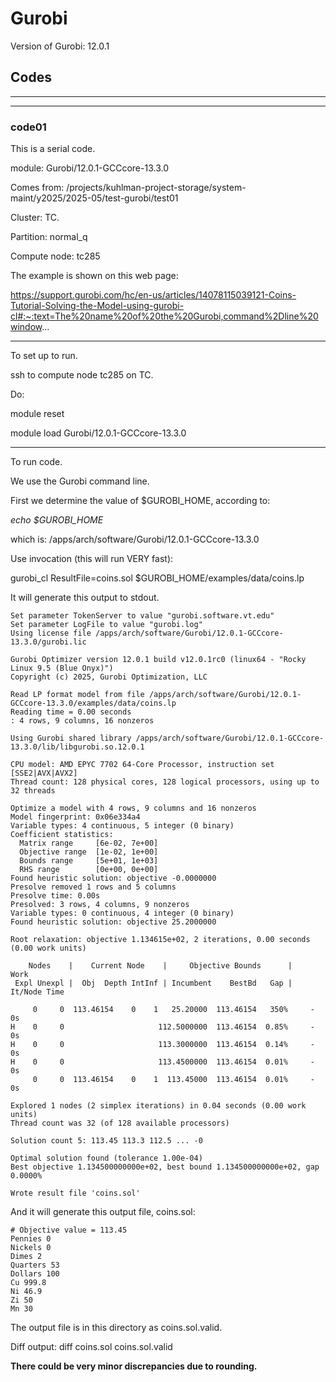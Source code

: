 # Gurobi

Version of Gurobi:  12.0.1

## Codes


------------------------------------------
------------------------------------------
### code01

This is a serial code.

module:  Gurobi/12.0.1-GCCcore-13.3.0

Comes from:  /projects/kuhlman-project-storage/system-maint/y2025/2025-05/test-gurobi/test01

Cluster:  TC.

Partition:  normal_q

Compute node:  tc285

The example is shown on this web page:

https://support.gurobi.com/hc/en-us/articles/14078115039121-Coins-Tutorial-Solving-the-Model-using-gurobi-cl#:~:text=The%20name%20of%20the%20Gurobi,command%2Dline%20window...

----------------------
To set up to run.

ssh to compute node tc285 on TC. 

Do:

module reset

module load Gurobi/12.0.1-GCCcore-13.3.0


----------------------
To run code.

We use the Gurobi command line.

First we determine the value of $GUROBI_HOME, according to:

_echo $GUROBI_HOME_

which is:  /apps/arch/software/Gurobi/12.0.1-GCCcore-13.3.0

Use invocation (this will run VERY fast):

gurobi_cl ResultFile=coins.sol $GUROBI_HOME/examples/data/coins.lp

It will generate this output to stdout.

```
Set parameter TokenServer to value "gurobi.software.vt.edu"
Set parameter LogFile to value "gurobi.log"
Using license file /apps/arch/software/Gurobi/12.0.1-GCCcore-13.3.0/gurobi.lic

Gurobi Optimizer version 12.0.1 build v12.0.1rc0 (linux64 - "Rocky Linux 9.5 (Blue Onyx)")
Copyright (c) 2025, Gurobi Optimization, LLC

Read LP format model from file /apps/arch/software/Gurobi/12.0.1-GCCcore-13.3.0/examples/data/coins.lp
Reading time = 0.00 seconds
: 4 rows, 9 columns, 16 nonzeros

Using Gurobi shared library /apps/arch/software/Gurobi/12.0.1-GCCcore-13.3.0/lib/libgurobi.so.12.0.1

CPU model: AMD EPYC 7702 64-Core Processor, instruction set [SSE2|AVX|AVX2]
Thread count: 128 physical cores, 128 logical processors, using up to 32 threads

Optimize a model with 4 rows, 9 columns and 16 nonzeros
Model fingerprint: 0x06e334a4
Variable types: 4 continuous, 5 integer (0 binary)
Coefficient statistics:
  Matrix range     [6e-02, 7e+00]
  Objective range  [1e-02, 1e+00]
  Bounds range     [5e+01, 1e+03]
  RHS range        [0e+00, 0e+00]
Found heuristic solution: objective -0.0000000
Presolve removed 1 rows and 5 columns
Presolve time: 0.00s
Presolved: 3 rows, 4 columns, 9 nonzeros
Variable types: 0 continuous, 4 integer (0 binary)
Found heuristic solution: objective 25.2000000

Root relaxation: objective 1.134615e+02, 2 iterations, 0.00 seconds (0.00 work units)

    Nodes    |    Current Node    |     Objective Bounds      |     Work
 Expl Unexpl |  Obj  Depth IntInf | Incumbent    BestBd   Gap | It/Node Time

     0     0  113.46154    0    1   25.20000  113.46154   350%     -    0s
H    0     0                     112.5000000  113.46154  0.85%     -    0s
H    0     0                     113.3000000  113.46154  0.14%     -    0s
H    0     0                     113.4500000  113.46154  0.01%     -    0s
     0     0  113.46154    0    1  113.45000  113.46154  0.01%     -    0s

Explored 1 nodes (2 simplex iterations) in 0.04 seconds (0.00 work units)
Thread count was 32 (of 128 available processors)

Solution count 5: 113.45 113.3 112.5 ... -0

Optimal solution found (tolerance 1.00e-04)
Best objective 1.134500000000e+02, best bound 1.134500000000e+02, gap 0.0000%

Wrote result file 'coins.sol'
```

And it will generate this output file, coins.sol:

```
# Objective value = 113.45
Pennies 0
Nickels 0
Dimes 2
Quarters 53
Dollars 100
Cu 999.8
Ni 46.9
Zi 50
Mn 30
```

The output file is in this directory as coins.sol.valid.


Diff output:  diff coins.sol   coins.sol.valid

**There could be very minor discrepancies due to rounding.**


